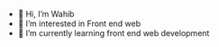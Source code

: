- 👋 Hi, I’m Wahib
- 👀 I’m interested in Front end web
- 🌱 I’m currently learning front end web development
